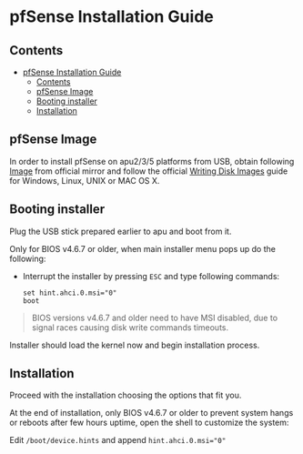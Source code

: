 pfSense Installation Guide
===========================

## Contents

<!-- TOC -->

- [pfSense Installation Guide](#pfsense-installation-guide)
    - [Contents](#contents)
    - [pfSense Image](#pfsense-image)
    - [Booting installer](#booting-installer)
    - [Installation](#installation)

<!-- /TOC -->


## pfSense Image

In order to install pfSense on apu2/3/5 platforms from USB, obtain following
[Image](https://sgpfiles.pfsense.org/mirror/downloads/pfSense-CE-memstick-serial-2.4.4-RELEASE-p1-amd64.img.gz)
from official mirror and follow the official
[Writing Disk Images](https://docs.netgate.com/pfsense/en/latest/hardware/writing-disk-images.html) guide for
Windows, Linux, UNIX or MAC OS X.

## Booting installer

Plug the USB stick prepared earlier to apu and boot from it.

Only for BIOS v4.6.7 or older, when main installer menu pops up do the following:

- Interrupt the installer by pressing `ESC` and type
  following commands:

  ```
  set hint.ahci.0.msi="0"
  boot
  ```

> BIOS versions v4.6.7 and older need to have MSI disabled, due to signal races
> causing disk write commands timeouts.

Installer should load the kernel now and begin installation process.

## Installation

Proceed with the installation choosing the options that fit you.

At the end of installation, only BIOS v4.6.7 or older to prevent system hangs or reboots
after few hours uptime, open the shell to customize the system:

Edit `/boot/device.hints` and append `hint.ahci.0.msi="0"`
